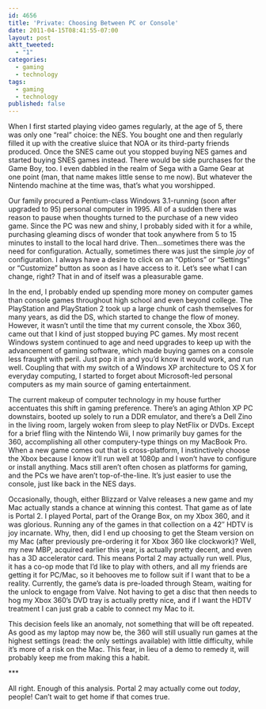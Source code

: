 ```yaml
---
id: 4656
title: 'Private: Choosing Between PC or Console'
date: 2011-04-15T08:41:55-07:00
layout: post
aktt_tweeted:
  - "1"
categories:
  - gaming
  - technology
tags:
  - gaming
  - technology
published: false
---
```

When I first started playing video games regularly, at the age of 5, there was only one &#8220;real&#8221; choice: the NES. You bought one and then regularly filled it up with the creative sluice that NOA or its third-party friends produced. Once the SNES came out you stopped buying NES games and started buying SNES games instead. There would be side purchases for the Game Boy, too. I even dabbled in the realm of Sega with a Game Gear at one point (man, that name makes little sense to me now). But whatever the Nintendo machine at the time was, that&#8217;s what you worshipped.

Our family procured a Pentium-class Windows 3.1-running (soon after upgraded to 95) personal computer in 1995. All of a sudden there was reason to pause when thoughts turned to the purchase of a new video game. Since the PC was new and shiny, I probably sided with it for a while, purchasing gleaming discs of wonder that took anywhere from 5 to 15 minutes to install to the local hard drive. Then&#8230;sometimes there was the need for configuration. Actually, sometimes there was just the simple _joy_ of configuration. I always have a desire to click on an &#8220;Options&#8221; or &#8220;Settings&#8221; or &#8220;Customize&#8221; button as soon as I have access to it. Let&#8217;s see what I can change, right? That in and of itself was a pleasurable game.

In the end, I probably ended up spending more money on computer games than console games throughout high school and even beyond college. The PlayStation and PlayStation 2 took up a large chunk of cash themselves for many years, as did the DS, which started to change the flow of money. However, it wasn&#8217;t until the time that my current console, the Xbox 360, came out that I kind of just stopped buying PC games. My most recent Windows system continued to age and need upgrades to keep up with the advancement of gaming software, which made buying games on a console less fraught with peril. Just pop it in and you&#8217;d know it would work, and run well. Coupling that with my switch of a Windows XP architecture to OS X for everyday computing, I started to forget about Microsoft-led personal computers as my main source of gaming entertainment.

The current makeup of computer technology in my house further accentuates this shift in gaming preference. There&#8217;s an aging Athlon XP PC downstairs, booted up solely to run a DDR emulator, and there&#8217;s a Dell Zino in the living room, largely woken from sleep to play NetFlix or DVDs. Except for a brief fling with the Nintendo Wii, I now primarily buy games for the 360, accomplishing all other computery-type things on my MacBook Pro. When a new game comes out that is cross-platform, I instinctively choose the Xbox because I know it&#8217;ll run well at 1080p and I won&#8217;t have to configure or install anything. Macs still aren&#8217;t often chosen as platforms for gaming, and the PCs we have aren&#8217;t top-of-the-line. It&#8217;s just easier to use the console, just like back in the NES days.

Occasionally, though, either Blizzard or Valve releases a new game and my Mac actually stands a chance at winning this contest. That game as of late is Portal 2. I played Portal, part of the Orange Box, on my Xbox 360, and it was glorious. Running any of the games in that collection on a 42&#8243; HDTV is joy incarnate. Why, then, did I end up choosing to get the Steam version on my Mac (after previously pre-ordering it for Xbox 360 like clockwork)? Well, my new MBP, acquired earlier this year, is actually pretty decent, and even has a 3D accelerator card. This means Portal 2 may actually run well. Plus, it has a co-op mode that I&#8217;d like to play with others, and all my friends are getting it for PC/Mac, so it behooves me to follow suit if I want that to be a reality. Currently, the game&#8217;s data is pre-loaded through Steam, waiting for the unlock to engage from Valve. Not having to get a disc that then needs to hog my Xbox 360&#8217;s DVD tray is actually pretty nice, and if I want the HDTV treatment I can just grab a cable to connect my Mac to it.

This decision feels like an anomaly, not something that will be oft repeated. As good as my laptop may now be, the 360 will still usually run games at the highest settings (read: the only settings available) with little difficulty, while it&#8217;s more of a risk on the Mac. This fear, in lieu of a demo to remedy it, will probably keep me from making this a habit.

\***

All right. Enough of this analysis. Portal 2 may actually come out _today_, people! Can&#8217;t wait to get home if that comes true.
